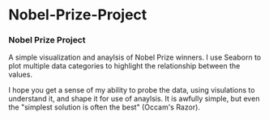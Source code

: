 # Nobel-Prize-Project

###  Nobel Prize Project
A simple visualization and anaylsis of Nobel Prize winners. I use Seaborn to plot multiple data categories to highlight the relationship between the values.

I hope you get a sense of my ability to probe the data, using visulations to understand it, and shape it for use of anaylsis. It is awfully simple, but even the "simplest 
solution is often the best" (Occam's Razor).

